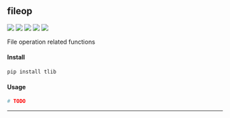 ## **fileop**
[![](https://img.shields.io/badge/Project-fileop-yellow.svg)]()
[![](https://img.shields.io/badge/Python-2.7-green.svg)]()
[![](https://img.shields.io/badge/Python-3.6-green.svg)]()
[![](https://img.shields.io/badge/Email-tao.xu2008@outlook.com-red.svg)][1]
[![](https://img.shields.io/badge/Blog-https://txu2008.github.io-red.svg)][2]

File operation related functions

#### Install
    pip install tlib

#### Usage
```python
# TODO
```

***
[1]: tao.xu2008@outlook.com
[2]: https://txu2008.github.io
